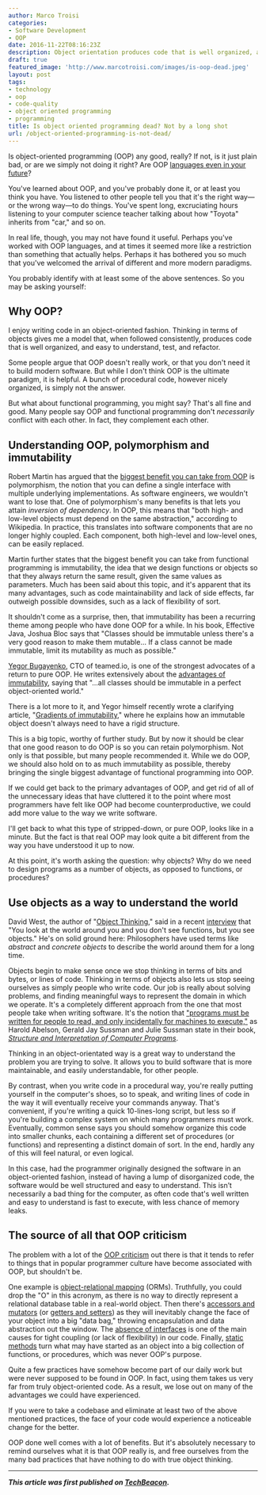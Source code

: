 ```yaml
---
author: Marco Troisi
categories:
- Software Development
- OOP
date: 2016-11-22T08:16:23Z
description: Object orientation produces code that is well organized, and easy to understand, test, and refactor. But it&#039;s misunderstood.
draft: true
featured_image: 'http://www.marcotroisi.com/images/is-oop-dead.jpeg'
layout: post
tags:
- technology
- oop
- code-quality
- object oriented programming
- programming
title: Is object oriented programming dead? Not by a long shot
url: /object-oriented-programming-is-not-dead/
---
```


Is object-oriented programming (OOP) any good, really? If not, is it just plain bad, or are we simply not doing it right? Are OOP [languages even in your future](http://techbeacon.com/13-programming-languages-defining-future-coding)?

You've learned about OOP, and you've probably done it, or at least you think you have. You listened to other people tell you that it's the right way—or the wrong way—to do things. You've spent long, excruciating hours listening to your computer science teacher talking about how "Toyota" inherits from "car," and so on.

In real life, though, you may not have found it useful. Perhaps you've worked with OOP languages, and at times it seemed more like a restriction than something that actually helps. Perhaps it has bothered you so much that you've welcomed the arrival of different and more modern paradigms.

You probably identify with at least some of the above sentences. So you may be asking yourself: 

## Why OOP?

I enjoy writing code in an object-oriented fashion. Thinking in terms of objects gives me a model that, when followed consistently,  produces code that is well organized, and easy to understand, test, and refactor.

Some people argue that OOP doesn't really work, or that you don't need it to build modern software. But while I don't think OOP is the ultimate paradigm, it is helpful. A bunch of procedural code, however nicely organized, is simply not the answer.

But what about functional programming, you might say? That's all fine and good. Many people say OOP and functional programming don't *necessarily* conflict with each other. In fact, they complement each other.

## Understanding OOP, polymorphism and immutability

Robert Martin has argued that the [biggest benefit you can take from OOP](http://blog.cleancoder.com/uncle-bob/2014/11/24/FPvsOO.html) is polymorphism, the notion that you can define a single interface with multiple underlying implementations. As software engineers, we wouldn't want to lose that. One of polymorphism's many benefits is that lets you attain *inversion of dependency*. In OOP, this means that "both high- and low-level objects must depend on the same abstraction," according to Wikipedia. In practice, this translates into software components that are no longer highly coupled. Each component, both high-level and low-level ones, can be easily replaced.

Martin further states that the biggest benefit you can take from functional programming is immutability, the idea that we design functions or objects so that they always return the same result, given the same values as parameters. Much has been said about this topic, and it's apparent that its many advantages, such as code maintainability and lack of side effects, far outweigh possible downsides, such as a lack of flexibility of sort.

It shouldn't come as a surprise, then, that immutability has been a recurring theme among people who have done OOP for a while. In his book, Effective Java, Joshua Bloc says that "Classes should be immutable unless there's a very good reason to make them mutable... If a class cannot be made immutable, limit its mutability as much as possible."

[Yegor Bugayenko](http://www.yegor256.com/), CTO of teamed.io, is one of the strongest advocates of a return to pure OOP. He writes extensively about the [advantages of immutability](http://www.yegor256.com/2014/06/09/objects-should-be-immutable.html), saying that "...all classes should be immutable in a perfect object-oriented world."

There is a lot more to it, and Yegor himself recently wrote a clarifying article, "[Gradients of immutability](http://www.yegor256.com/2016/09/07/gradients-of-immutability.html)," where he explains how an immutable object doesn't always need to have a rigid structure.

This is a big topic, worthy of further study. But by now it should be clear that one good reason to do OOP is so you can retain polymorphism. Not only is that possible, but many people recommended it. While we do OOP, we should also hold on to as much immutability as possible, thereby bringing the single biggest advantage of functional programming into OOP.

If we could get back to the primary advantages of OOP,  and get rid of all of the unnecessary ideas that have cluttered it to the point where most programmers have felt like OOP had become counterproductive, we could add more value to the way we write software.

I'll get back to what this type of stripped-down, or pure OOP, looks like in a minute. But the fact is that real OOP may look quite a bit different from the way you have understood it up to now.

At this point, it's worth asking the question: why objects? Why do we need to design programs as a number of objects, as opposed to functions, or procedures?

## Use objects as a way to understand the world

David West, the author of "[Object Thinking](http://amzn.to/2e4s5FM)," said in a recent [interview](https://www.youtube.com/watch?v=bW5K5cJ-AVs) that "You look at the world around you and you don't see functions, but you see objects." He's on solid ground here: Philosophers have used terms like *abstract* and *concrete objects* to describe the world around them for a long time.

Objects begin to make sense once we stop thinking in terms of bits and bytes, or lines of code. Thinking in terms of objects also lets us stop seeing ourselves as simply people who write code. Our job is really about solving problems, and finding meaningful ways to represent the domain in which we operate. It's a completely different approach from the one that most people take when writing software. It's the notion that ["programs must be written for people to read, and only incidentally for machines to execute,"](https://mitpress.mit.edu/sicp/full-text/sicp/book/node3.html) as Harold Abelson, Gerald Jay Sussman and Julie Sussman state in their book, *[Structure and Interpretation of Computer Programs](https://mitpress.mit.edu/sicp/full-text/sicp/book/book.html)*.

Thinking in an object-orientated way is a great way to understand the problem you are trying to solve. It allows you to build software that is more maintainable, and easily understandable, for other people.

By contrast, when you write code in a procedural way, you're really putting yourself in the computer's shoes, so to speak, and writing lines of code in the way it will eventually receive your commands anyway. That's convenient, if you're writing a quick 10-lines-long script, but less so if you're building a complex system on which many programmers must work. Eventually, common sense says you should somehow organize this code into smaller chunks, each containing a different set of procedures (or functions) and representing a distinct domain of sort. In the end, hardly any of this will feel natural, or even logical.

In this case, had the programmer originally designed the software in an object-oriented fashion, instead of having a lump of disorganized code, the software would be well structured and easy to understand. This isn’t necessarily a bad thing for the computer, as often code that's well written and easy to understand is fast to execute, with less chance of memory leaks.

## The source of all that OOP criticism

The problem with a lot of the [OOP criticism](https://mcollina.github.io/we-are-not-object-oriented-anymore/) out there is that it tends to refer to things that in popular programmer culture have become associated with OOP, but shouldn't be.

One example is [object-relational mapping](http://marcotroisi.com/healthy-oop-object-oriented-programming/#orm-no-thanks) (ORMs). Truthfully, you could drop the "O" in this acronym, as there is no way to directly represent a relational database table in a real-world object. Then there's [accessors and mutators](http://marcotroisi.com/healthy-oop-object-oriented-programming/#accessors-and-mutators-vs-useful-methods) (or [getters and setters](http://www.javaworld.com/article/2073723/core-java/why-getter-and-setter-methods-are-evil.html)) as they will inevitably change the face of your object into a big "data bag," throwing encapsulation and data abstraction out the window. The [absence of interfaces](http://www.yegor256.com/2014/11/20/seven-virtues-of-good-object.html#2-he-works-by-contracts) is one of the main causes for tight coupling (or lack of flexibility) in our code. Finally, [static methods](http://www.yegor256.com/2014/11/20/seven-virtues-of-good-object.html#5-his-class-doesn-39-t-have-anything-static) turn what may have started as an object into a big collection of functions, or procedures, which was never OOP's purpose. 

Quite a few practices have somehow become part of our daily work but were never supposed to be found in OOP. In fact, using them takes us very far from truly object-oriented code. As a result, we lose out on many of the advantages we could have experienced.

If you were to take a codebase and eliminate at least two of the above mentioned practices, the face of your code would experience a noticeable change for the better.

OOP done well comes with a lot of benefits. But it's absolutely necessary to remind ourselves what it is that OOP really is, and free ourselves from the many bad practices that have nothing to do with true object thinking.

***

***This article was first published on [TechBeacon](http://techbeacon.com/object-oriented-programming-dead-not-long-shot).***
